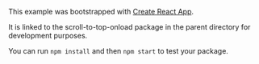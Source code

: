 This example was bootstrapped with [Create React App](https://github.com/facebook/create-react-app).

It is linked to the scroll-to-top-onload package in the parent directory for development purposes.

You can run `npm install` and then `npm start` to test your package.
